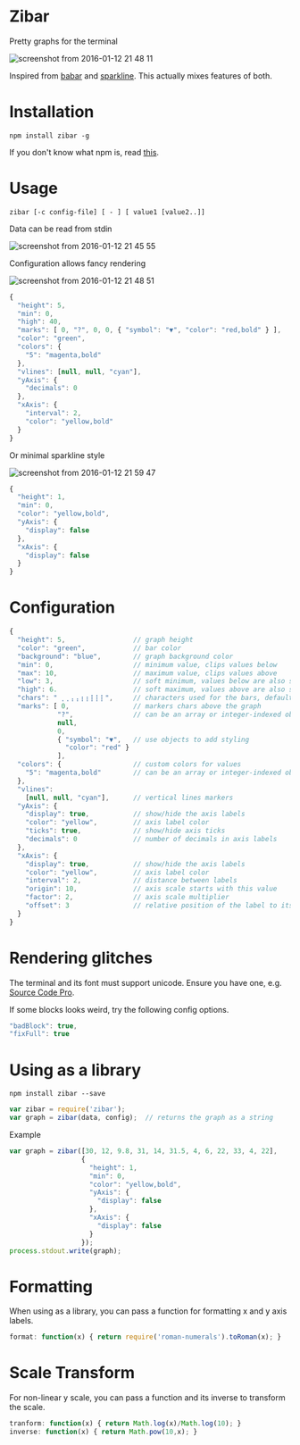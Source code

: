 # Zibar
Pretty graphs for the terminal

![screenshot from 2016-01-12 21 48 11](https://cloud.githubusercontent.com/assets/692124/12276730/9e8ace9a-b977-11e5-8628-5b89d6486b00.png)

Inspired from [babar](https://www.npmjs.com/package/babar) and [sparkline](https://www.npmjs.com/package/sparkline). This actually mixes features of both.

# Installation
```
npm install zibar -g
```  
If you don't know what npm is, read [this](https://docs.npmjs.com/getting-started/installing-node).

# Usage
```
zibar [-c config-file] [ - ] [ value1 [value2..]]
```  
Data can be read from stdin

![screenshot from 2016-01-12 21 45 55](https://cloud.githubusercontent.com/assets/692124/12276739/ab60a37e-b977-11e5-94e8-0c370b3e6f8e.png)

Configuration allows fancy rendering

![screenshot from 2016-01-12 21 48 51](https://cloud.githubusercontent.com/assets/692124/12276759/dc1741f8-b977-11e5-9dd2-e551d17eaaf6.png)

```javascript
{
  "height": 5,
  "min": 0,
  "high": 40,
  "marks": [ 0, "?", 0, 0, { "symbol": "▼", "color": "red,bold" } ],
  "color": "green",
  "colors": {
    "5": "magenta,bold"
  },
  "vlines": [null, null, "cyan"],
  "yAxis": {
    "decimals": 0
  },
  "xAxis": {
    "interval": 2,
    "color": "yellow,bold"
  }
}
```

Or minimal sparkline style

![screenshot from 2016-01-12 21 59 47](https://cloud.githubusercontent.com/assets/692124/12276751/d128c0d2-b977-11e5-9ff7-b2bbc95033cb.png)

```javascript
{
  "height": 1,
  "min": 0,
  "color": "yellow,bold",
  "yAxis": {
    "display": false
  },
  "xAxis": {
    "display": false
  }
}
```

# Configuration

```javascript
{
  "height": 5,                 // graph height
  "color": "green",            // bar color
  "background": "blue",        // graph background color
  "min": 0,                    // minimum value, clips values below
  "max": 10,                   // maximum value, clips values above
  "low": 3,                    // soft minimum, values below are also shown
  "high": 6.                   // soft maximum, values above are also shown
  "chars": " ⡀⡀⡄⡄⡆⡆⡇⡇⡇",     // characters used for the bars, defaults to unicode block elements
  "marks": [ 0,                // markers chars above the graph
            "?",               // can be an array or integer-indexed object
            null,
            0,
            { "symbol": "▼",   // use objects to add styling
              "color": "red" }
            ],
  "colors": {                  // custom colors for values
    "5": "magenta,bold"        // can be an array or integer-indexed object
  },
  "vlines":
    [null, null, "cyan"],      // vertical lines markers
  "yAxis": {
    "display": true,           // show/hide the axis labels
    "color": "yellow",         // axis label color
    "ticks": true,             // show/hide axis ticks
    "decimals": 0              // number of decimals in axis labels
  },
  "xAxis": {
    "display": true,           // show/hide the axis labels
    "color": "yellow",         // axis label color
    "interval": 2,             // distance between labels
    "origin": 10,              // axis scale starts with this value
    "factor": 2,               // axis scale multiplier
    "offset": 3                // relative position of the label to its default
  }
}
```

# Rendering glitches

The terminal and its font must support unicode. Ensure you have one, e.g. [Source Code Pro](https://github.com/adobe-fonts/source-code-pro).

If some blocks looks weird, try the following config options.
```javascript
"badBlock": true,
"fixFull": true
```

# Using as a library

```
npm install zibar --save
```

```javascript
var zibar = require('zibar');
var graph = zibar(data, config);  // returns the graph as a string
```
Example
```javascript
var graph = zibar([30, 12, 9.8, 31, 14, 31.5, 4, 6, 22, 33, 4, 22],
                  {
                    "height": 1,
                    "min": 0,
                    "color": "yellow,bold",
                    "yAxis": {
                      "display": false
                    },
                    "xAxis": {
                      "display": false
                    }
                  });
process.stdout.write(graph);
```

# Formatting

When using as a library, you can pass a function for formatting x and y axis labels.

```javascript
format: function(x) { return require('roman-numerals').toRoman(x); }
```

# Scale Transform

For non-linear y scale, you can pass a function and its inverse to transform the scale.

```javascript
tranform: function(x) { return Math.log(x)/Math.log(10); }
inverse: function(x) { return Math.pow(10,x); }
```
